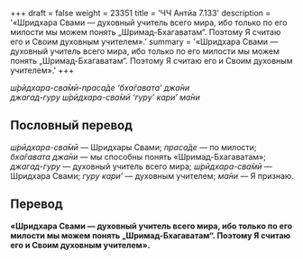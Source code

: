 +++
draft = false
weight = 23351
title = 'ЧЧ Антйа 7.133'
description = '«Шридхара Свами — духовный учитель всего мира, ибо только по его милости мы можем понять „Шримад-Бхагаватам“. Поэтому Я считаю его и Своим духовным учителем».'
summary = '«Шридхара Свами — духовный учитель всего мира, ибо только по его милости мы можем понять „Шримад-Бхагаватам“. Поэтому Я считаю его и Своим духовным учителем».'
+++

_ш́рӣдхара-сва̄мӣ-праса̄де ‘бха̄гавата’ джа̄ни  
джагад-гуру ш́рӣдхара-сва̄мӣ ‘гуру’ кари’ ма̄ни_

## Пословный перевод

_ш́рӣдхара_\-_сва̄мӣ_ — Шридхары Свами; _праса̄де_ — по милости; _бха̄гавата_ _джа̄ни_ — мы способны понять «Шримад-Бхагаватам»; _джагад_\-_гуру_ — духовный учитель всего мира; _ш́рӣдхара_\-_сва̄мӣ_ — Шридхара Свами; _гуру_ _кари’_ — духовным учителем; _ма̄ни_ — Я признаю.

## Перевод

**«Шридхара Свами — духовный учитель всего мира, ибо только по его милости мы можем понять „Шримад-Бхагаватам“. Поэтому Я считаю его и Своим духовным учителем».**
